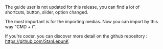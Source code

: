 The guide user is not updated for this release, you can find a lot of shortcuts, button, slider, option changed.

The most important is for the importing medias. Now you can import by this way "CMD + i".

If you're coder, you can discover more detail on the github repository : https://github.com/StanLepunK
